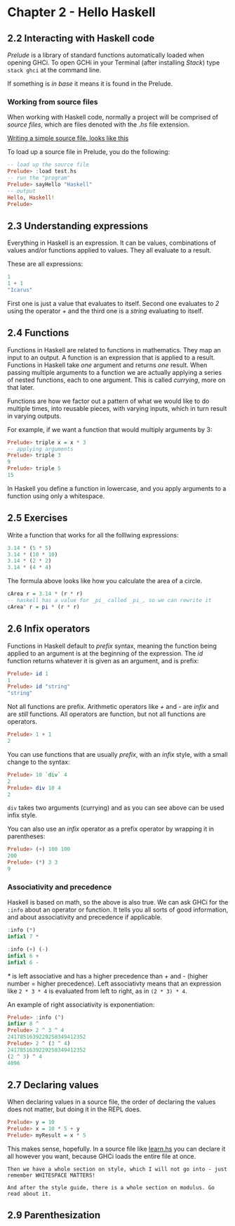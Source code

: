# Chapter 2 - Hello Haskell
## 2.2 Interacting with Haskell code

_Prelude_ is a library of standard functions automatically loaded when opening
GHCi. To open GCHi in your Terminal (after installing _Stack_) type `stack ghci` at the
command line.

If something is _in base_ it means it is found in the Prelude.

### Working from source files

When working with Haskell code, normally a project will be comprised of _source files_, which are files denoted with the _.hs_ file extension.

[Writing a simple source file, looks like this](../ch2/test.hs)

To load up a source file in Prelude, you do the following:

```Haskell
-- load up the source file
Prelude> :load test.hs
-- run the "program"
Prelude> sayHello "Haskell"
-- output
Hello, Haskell!
Prelude>
```

## 2.3 Understanding expressions

Everything in Haskell is an expression. It can be values, combinations of values and/or functions applied to values.
They all evaluate to a result.

These are all expressions:

```Haskell
1
1 + 1
"Icarus"
```

First one is just a value that evaluates to itself. Second one evaluates to _2_ using the operator _+_ and the third one is a _string_ evaluating to itself.

## 2.4 Functions

Functions in Haskell are related to functions in mathematics. They map an input to an output.
A function is an expression that is applied to a result. Functions in Haskell take _one_ argument and returns _one_ result.
When passing multiple arguments to a function we are actually applying a series of nested functions, each to one argument.
This is called _currying_, more on that later.

Functions are how we factor out a pattern of what we would like to do multiple times, into reusable pieces, with varying
inputs, which in turn result in varying outputs.

For example, if we want a function that would multiply arguments by 3:

```Haskell
Prelude> triple x = x * 3
-- applying arguments
Prelude> triple 3
9
Prelude> triple 5
15
```

In Haskell you define a function in lowercase, and you apply arguments to a function using only a whitespace.

## 2.5 Exercises

Write a function that works for all the folllwing expressions:

```Haskell
3.14 * (5 * 5)
3.14 * (10 * 10)
3.14 * (2 * 2)
3.14 * (4 * 4)
```

The formula above looks like how you calculate the area of a circle.

```Haskell
cArea r = 3.14 * (r * r)
-- haskell has a value for _pi_ called _pi_, so we can rewrite it
cArea' r = pi * (r * r)
```

## 2.6 Infix operators

Functions in Haskell default to _prefix_ syntax, meaning the function being applied to an argument is at the beginning of the
expression. The _id_ function returns whatever it is given as an argument, and is prefix:

```Haskell
Prelude> id 1
1
Prelude> id "string"
"string"
```

Not all functions are prefix. Arithmetic operators like _+_ and _-_ are _infix_ and are _still_ functions. All operators
are function, but not all functions are operators.

```haskell
Prelude> 1 + 1
2
```

You can use functions that are usually _prefix_, with an _infix_ style, with a small change to the syntax:

```haskell
Prelude> 10 `div` 4
2
Prelude> div 10 4
2
```

`div` takes two arguments (currying) and as you can see above can be used infix style.

You can also use an _infix_ operator as a prefix operator by wrapping it in parentheses:

```haskell
Prelude> (+) 100 100
200
Prelude> (*) 3 3
9
```

### Associativity and precedence

Haskell is based on math, so the above is also true. We can ask GHCi for the `:info` about an operator or function. It tells
you all sorts of good information, and about associativity and precedence if applicable.

```haskell
:info (*)
infixl 7 *

:info (+) (-)
infixl 6 +
infixl 6 -
```

_*_ is left associative and has a higher precedence than _+_ and _-_ (higher number = higher precedence).
Left associativty means that an expression like `2 * 3 * 4` is evaluated from left to right, as in `(2 * 3) * 4`.

An example of right associativity is exponentiation:

```haskell
Prelude> :info (^)
infixr 8 ^
Prelude> 2 ^ 3 ^ 4
2417851639229258349412352
Prelude> 2 ^ (3 ^ 4)
2417851639229258349412352
(2 ^ 3) ^ 4
4096
```

## 2.7 Declaring values

When declaring values in a source file, the order of declaring the values does not matter, but doing it in the REPL does.

```haskell
Prelude> y = 10
Prelude> x = 10 * 5 + y
Prelude> myResult = x * 5
```

This makes sense, hopefully. In a source file like [learn.hs](../ch2/learn.hs) you can declare it all however you want, because
GHCi loads the entire file at once.

```
Then we have a whole section on style, which I will not go into - just remember WHITESPACE MATTERS!
```

```
And after the style guide, there is a whole section on modulus. Go read about it.
```

## 2.9 Parenthesization

